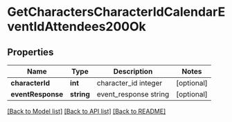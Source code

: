 # GetCharactersCharacterIdCalendarEventIdAttendees200Ok

## Properties
Name | Type | Description | Notes
------------ | ------------- | ------------- | -------------
**characterId** | **int** | character_id integer | [optional] 
**eventResponse** | **string** | event_response string | [optional] 

[[Back to Model list]](../README.md#documentation-for-models) [[Back to API list]](../README.md#documentation-for-api-endpoints) [[Back to README]](../README.md)


